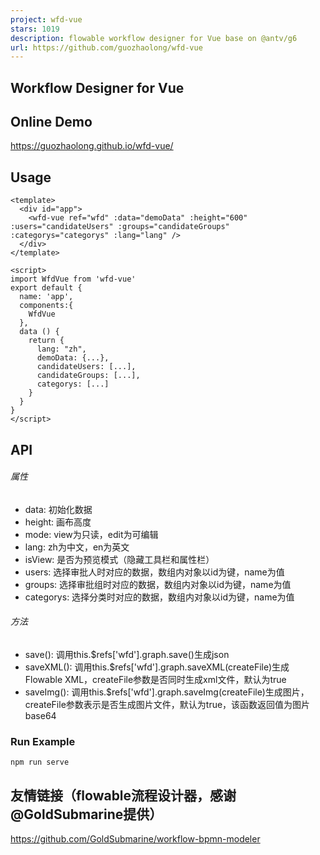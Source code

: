 ```yaml
---
project: wfd-vue
stars: 1019
description: flowable workflow designer for Vue base on @antv/g6
url: https://github.com/guozhaolong/wfd-vue
---
```


Workflow Designer for Vue
-------------------------

Online Demo
-----------

https://guozhaolong.github.io/wfd-vue/

Usage
-----

```
<template>
  <div id="app">
    <wfd-vue ref="wfd" :data="demoData" :height="600" :users="candidateUsers" :groups="candidateGroups" :categorys="categorys" :lang="lang" />
  </div>
</template>

<script>
import WfdVue from 'wfd-vue'
export default {
  name: 'app',
  components:{
    WfdVue
  },
  data () {
    return {
      lang: "zh",
      demoData: {...},
      candidateUsers: [...],
      candidateGroups: [...],
      categorys: [...]
    }
  }
}
</script>
```

API
---

###### 属性

-   data: 初始化数据
-   height: 画布高度
-   mode: view为只读，edit为可编辑
-   lang: zh为中文，en为英文
-   isView: 是否为预览模式（隐藏工具栏和属性栏）
-   users: 选择审批人时对应的数据，数组内对象以id为键，name为值
-   groups: 选择审批组时对应的数据，数组内对象以id为键，name为值
-   categorys: 选择分类时对应的数据，数组内对象以id为键，name为值

###### 方法

-   save(): 调用this.$refs\['wfd'\].graph.save()生成json
-   saveXML(): 调用this.$refs\['wfd'\].graph.saveXML(createFile)生成Flowable XML，createFile参数是否同时生成xml文件，默认为true
-   saveImg(): 调用this.$refs\['wfd'\].graph.saveImg(createFile)生成图片，createFile参数表示是否生成图片文件，默认为true，该函数返回值为图片base64

### Run Example

```
npm run serve
```

友情链接（flowable流程设计器，感谢@GoldSubmarine提供）
--------------------------------------

https://github.com/GoldSubmarine/workflow-bpmn-modeler
